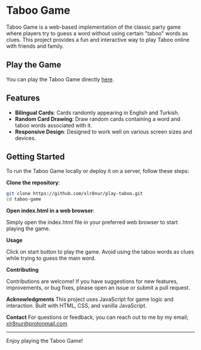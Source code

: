# Taboo Game

Taboo Game is a web-based implementation of the classic party game where players try to guess a word without using certain "taboo" words as clues. This project provides a fun and interactive way to play Taboo online with friends and family.

## Play the Game

You can play the Taboo Game directly [here](https://random-taboo.vercel.app/).

## Features

- **Bilingual Cards**: Cards ​​randomly appearing in English and Turkish.
- **Random Card Drawing**: Draw random cards containing a word and taboo words associated with it.
- **Responsive Design**: Designed to work well on various screen sizes and devices.

## Getting Started

To run the Taboo Game locally or deploy it on a server, follow these steps:

**Clone the repository**:

   ```bash
   git clone https://github.com/xlr8nur/play-taboo.git
   cd taboo-game
   ```
**Open index.html in a web browser**:

Simply open the index.html file in your preferred web browser to start playing the game.

**Usage**

Click on start button to play the game.
Avoid using the taboo words as clues while trying to guess the main word.

**Contributing**

Contributions are welcome! If you have suggestions for new features, improvements, or bug fixes, please open an issue or submit a pull request.

**Acknowledgments**
This project uses JavaScript for game logic and interaction.
Built with HTML, CSS, and vanilla JavaScript.

**Contact**
For questions or feedback, you can reach out to me by my email;
xlr8nur@protonmail.com

-------------------------------
Enjoy playing the Taboo Game!
